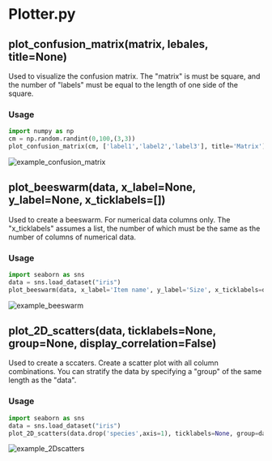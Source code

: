 # Plotter.py
## plot_confusion_matrix(matrix, lebales, title=None)
Used to visualize the confusion matrix. The "matrix" is must be square, and the number of "labels" must be equal to the length of one side of the square.
### Usage
```python
import numpy as np
cm = np.random.randint(0,100,(3,3))
plot_confusion_matrix(cm, ['label1','label2','label3'], title='Matrix')
```
![example_confusion_matrix](https://github.com/asm94/MyModule/blob/image/example__plot_confusion_matrix.png)


## plot_beeswarm(data, x_label=None, y_label=None, x_ticklabels=[])
Used to create a beeswarm. For numerical data columns only. The "x_ticklabels" assumes a list, the number of which must be the same as the number of columns of numerical data.
### Usage
```python
import seaborn as sns
data = sns.load_dataset("iris")
plot_beeswarm(data, x_label='Item name', y_label='Size', x_ticklabels=data.drop('species',axis=1).columns)
```
![example_beeswarm](https://github.com/asm94/MyModule/blob/image/example__plot_beeswarm.png)


## plot_2D_scatters(data, ticklabels=None, group=None, display_correlation=False)
Used to create a sccaters. Create a scatter plot with all column combinations. You can stratify the data by specifying a "group" of the same length as the "data".
### Usage
```python
import seaborn as sns
data = sns.load_dataset("iris")
plot_2D_scatters(data.drop('species',axis=1), ticklabels=None, group=data['species'], display_correlation=True)
```
![example_2Dscatters](https://github.com/asm94/MyModule/blob/image/example__plot_2D_scatters.png)
